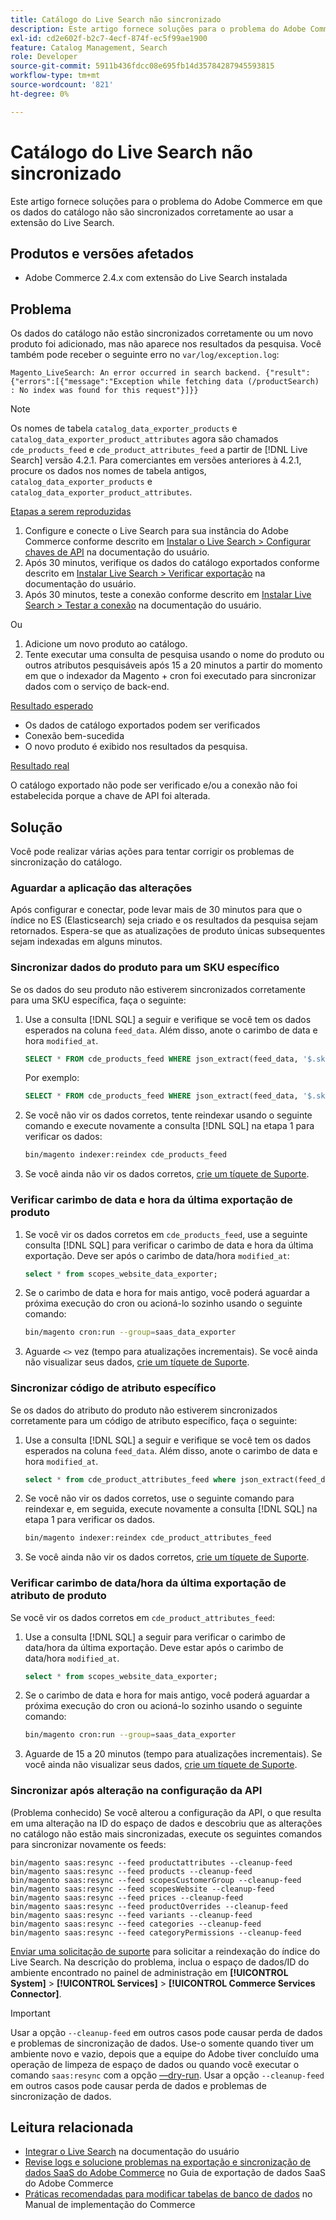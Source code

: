 ```yaml
---
title: Catálogo do Live Search não sincronizado
description: Este artigo fornece soluções para o problema do Adobe Commerce em que os dados do catálogo não são sincronizados corretamente ao usar a extensão do Live Search.
exl-id: cd2e602f-b2c7-4ecf-874f-ec5f99ae1900
feature: Catalog Management, Search
role: Developer
source-git-commit: 5911b436fdcc08e695fb14d35784287945593815
workflow-type: tm+mt
source-wordcount: '821'
ht-degree: 0%

---
```


# Catálogo do Live Search não sincronizado

Este artigo fornece soluções para o problema do Adobe Commerce em que os dados do catálogo não são sincronizados corretamente ao usar a extensão do Live Search.

## Produtos e versões afetados

* Adobe Commerce 2.4.x com extensão do Live Search instalada

## Problema

Os dados do catálogo não estão sincronizados corretamente ou um novo produto foi adicionado, mas não aparece nos resultados da pesquisa. Você também pode receber o seguinte erro no `var/log/exception.log`:

`Magento_LiveSearch: An error occurred in search backend. {"result":{"errors":[{"message":"Exception while fetching data (/productSearch) : No index was found for this request"}]}}`

>[!NOTE]
>
>Os nomes de tabela `catalog_data_exporter_products` e `catalog_data_exporter_product_attributes` agora são chamados `cde_products_feed` e `cde_product_attributes_feed` a partir de [!DNL Live Search] versão 4.2.1. Para comerciantes em versões anteriores à 4.2.1, procure os dados nos nomes de tabela antigos, `catalog_data_exporter_products` e `catalog_data_exporter_product_attributes`.

<u>Etapas a serem reproduzidas</u>

1. Configure e conecte o Live Search para sua instância do Adobe Commerce conforme descrito em [Instalar o Live Search > Configurar chaves de API](https://experienceleague.adobe.com/docs/commerce-merchant-services/live-search/onboard/install.html#configure-api-keys) na documentação do usuário.
1. Após 30 minutos, verifique os dados do catálogo exportados conforme descrito em [Instalar Live Search > Verificar exportação](https://experienceleague.adobe.com/docs/commerce-merchant-services/live-search/onboard/install.html#verify-export) na documentação do usuário.
1. Após 30 minutos, teste a conexão conforme descrito em [Instalar Live Search > Testar a conexão](https://experienceleague.adobe.com/docs/commerce-merchant-services/live-search/onboard/install.html#test-connection) na documentação do usuário.

Ou

1. Adicione um novo produto ao catálogo.
1. Tente executar uma consulta de pesquisa usando o nome do produto ou outros atributos pesquisáveis após 15 a 20 minutos a partir do momento em que o indexador da Magento + cron foi executado para sincronizar dados com o serviço de back-end.

<u>Resultado esperado</u>

* Os dados de catálogo exportados podem ser verificados
* Conexão bem-sucedida
* O novo produto é exibido nos resultados da pesquisa.

<u>Resultado real</u>

O catálogo exportado não pode ser verificado e/ou a conexão não foi estabelecida porque a chave de API foi alterada.

## Solução

Você pode realizar várias ações para tentar corrigir os problemas de sincronização do catálogo.

### Aguardar a aplicação das alterações

Após configurar e conectar, pode levar mais de 30 minutos para que o índice no ES (Elasticsearch) seja criado e os resultados da pesquisa sejam retornados. Espera-se que as atualizações de produto únicas subsequentes sejam indexadas em alguns minutos.

### Sincronizar dados do produto para um SKU específico

Se os dados do seu produto não estiverem sincronizados corretamente para uma SKU específica, faça o seguinte:

1. Use a consulta [!DNL SQL] a seguir e verifique se você tem os dados esperados na coluna `feed_data`. Além disso, anote o carimbo de data e hora `modified_at`.

   ```sql
   SELECT * FROM cde_products_feed WHERE json_extract(feed_data, '$.sku') = '<your_sku>' AND json_extract(feed_data, '$.storeViewCode') = '<your_ store_view_code>';
   ```

   Por exemplo:

   ```sql
   SELECT * FROM cde_products_feed WHERE json_extract(feed_data, '$.sku') = '24-MB04' AND json_extract(feed_data, '$.storeViewCode') = 'default';
   ```

1. Se você não vir os dados corretos, tente reindexar usando o seguinte comando e execute novamente a consulta [!DNL SQL] na etapa 1 para verificar os dados:

   ```bash
   bin/magento indexer:reindex cde_products_feed
   ```

1. Se você ainda não vir os dados corretos, [crie um tíquete de Suporte](/help/help-center-guide/help-center/magento-help-center-user-guide.md#submit-ticket).

### Verificar carimbo de data e hora da última exportação de produto

1. Se você vir os dados corretos em `cde_products_feed`, use a seguinte consulta [!DNL SQL] para verificar o carimbo de data e hora da última exportação. Deve ser após o carimbo de data/hora `modified_at`:

   ```sql
   select * from scopes_website_data_exporter;
   ```

1. Se o carimbo de data e hora for mais antigo, você poderá aguardar a próxima execução do cron ou acioná-lo sozinho usando o seguinte comando:

   ```bash
   bin/magento cron:run --group=saas_data_exporter
   ```

1. Aguarde `<>` vez (tempo para atualizações incrementais). Se você ainda não visualizar seus dados, [crie um tíquete de Suporte](/help/help-center-guide/help-center/magento-help-center-user-guide.md#submit-ticket).

### Sincronizar código de atributo específico

Se os dados do atributo do produto não estiverem sincronizados corretamente para um código de atributo específico, faça o seguinte:

1. Use a consulta [!DNL SQL] a seguir e verifique se você tem os dados esperados na coluna `feed_data`. Além disso, anote o carimbo de data e hora `modified_at`.

   ```sql
   select * from cde_product_attributes_feed where json_extract(feed_data, '$.attributeCode') = '<your_attribute_code>' and store_view_code = '<your_ store_view_code>';
   ```

1. Se você não vir os dados corretos, use o seguinte comando para reindexar e, em seguida, execute novamente a consulta [!DNL SQL] na etapa 1 para verificar os dados.

   ```bash
   bin/magento indexer:reindex cde_product_attributes_feed
   ```

1. Se você ainda não vir os dados corretos, [crie um tíquete de Suporte](/help/help-center-guide/help-center/magento-help-center-user-guide.md#submit-ticket).

### Verificar carimbo de data/hora da última exportação de atributo de produto

Se você vir os dados corretos em `cde_product_attributes_feed`:

1. Use a consulta [!DNL SQL] a seguir para verificar o carimbo de data/hora da última exportação. Deve estar após o carimbo de data/hora `modified_at`.

   ```sql
   select * from scopes_website_data_exporter;
   ```

1. Se o carimbo de data e hora for mais antigo, você poderá aguardar a próxima execução do cron ou acioná-lo sozinho usando o seguinte comando:

   ```bash
   bin/magento cron:run --group=saas_data_exporter
   ```

1. Aguarde de 15 a 20 minutos (tempo para atualizações incrementais). Se você ainda não visualizar seus dados, [crie um tíquete de Suporte](/help/help-center-guide/help-center/magento-help-center-user-guide.md#submit-ticket).

### Sincronizar após alteração na configuração da API

(Problema conhecido) Se você alterou a configuração da API, o que resulta em uma alteração na ID do espaço de dados e descobriu que as alterações no catálogo não estão mais sincronizadas, execute os seguintes comandos para sincronizar novamente os feeds:

```
bin/magento saas:resync --feed productattributes --cleanup-feed
bin/magento saas:resync --feed products --cleanup-feed
bin/magento saas:resync --feed scopesCustomerGroup --cleanup-feed
bin/magento saas:resync --feed scopesWebsite --cleanup-feed
bin/magento saas:resync --feed prices --cleanup-feed
bin/magento saas:resync --feed productOverrides --cleanup-feed
bin/magento saas:resync --feed variants --cleanup-feed
bin/magento saas:resync --feed categories --cleanup-feed
bin/magento saas:resync --feed categoryPermissions --cleanup-feed
```

[Enviar uma solicitação de suporte](https://experienceleague.adobe.com/home?support-tab=home#support) para solicitar a reindexação do índice do Live Search. Na descrição do problema, inclua o espaço de dados/ID do ambiente encontrado no painel de administração em **[!UICONTROL System]** > **[!UICONTROL Services]** > **[!UICONTROL Commerce Services Connector]**.

>[!IMPORTANT]
>Usar a opção `--cleanup-feed` em outros casos pode causar perda de dados e problemas de sincronização de dados.  Use-o somente quando tiver um ambiente novo e vazio, depois que a equipe do Adobe tiver concluído uma operação de limpeza de espaço de dados ou quando você executar o comando `saas:resync` com a opção [—dry-run](https://experienceleague.adobe.com/en/docs/commerce/saas-data-export/data-export-cli-commands#--dry-run). Usar a opção `--cleanup-feed` em outros casos pode causar perda de dados e problemas de sincronização de dados.

## Leitura relacionada

* [Integrar o Live Search](https://experienceleague.adobe.com/docs/commerce-merchant-services/live-search/onboard/onboarding-overview.html) na documentação do usuário
* [Revise logs e solucione problemas na exportação e sincronização de dados SaaS do Adobe Commerce](https://experienceleague.adobe.com/en/docs/commerce-merchant-services/saas-data-export/troubleshooting-logging) no Guia de exportação de dados SaaS do Adobe Commerce
* [Práticas recomendadas para modificar tabelas de banco de dados](https://experienceleague.adobe.com/en/docs/commerce-operations/implementation-playbook/best-practices/development/modifying-core-and-third-party-tables#why-adobe-recommends-avoiding-modifications) no Manual de implementação do Commerce
